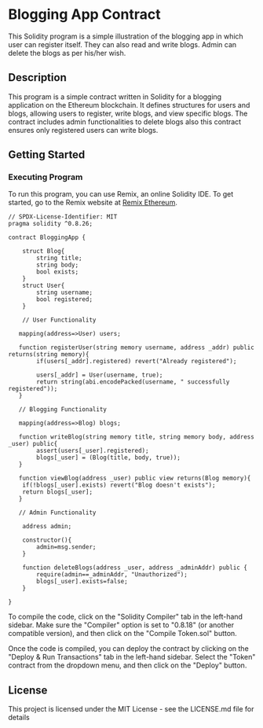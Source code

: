 # Blogging App Contract

This Solidity program is a simple illustration of the blogging app in which user can register itself. They can also read and write blogs. Admin can delete the blogs as per his/her wish.

## Description

This program is a simple contract written in Solidity for a blogging application on the Ethereum blockchain. It defines structures for users and blogs, allowing users to register, write blogs, and view specific blogs. The contract includes admin functionalities to delete blogs also this contract ensures only registered users can write blogs.

## Getting Started

### Executing Program

To run this program, you can use Remix, an online Solidity IDE. To get started, go to the Remix website at [Remix Ethereum](https://remix.ethereum.org/).

```solidity
// SPDX-License-Identifier: MIT
pragma solidity ^0.8.26;

contract BloggingApp {

    struct Blog{
        string title;
        string body;
        bool exists;
    }
    struct User{
        string username;
        bool registered;  
    }
    
    // User Functionality

   mapping(address=>User) users;

   function registerUser(string memory username, address _addr) public returns(string memory){
        if(users[_addr].registered) revert("Already registered");

        users[_addr] = User(username, true);
        return string(abi.encodePacked(username, " successfully registered"));
   }

   // Blogging Functionality

   mapping(address=>Blog) blogs;

   function writeBlog(string memory title, string memory body, address _user) public{
        assert(users[_user].registered);
        blogs[_user] = (Blog(title, body, true));
   }

   function viewBlog(address _user) public view returns(Blog memory){
    if(!blogs[_user].exists) revert("Blog doesn't exists");
    return blogs[_user];
   }

   // Admin Functionality

    address admin;

    constructor(){
        admin=msg.sender;
    }

    function deleteBlogs(address _user, address _adminAddr) public {
        require(admin==_adminAddr, "Unauthorized");
        blogs[_user].exists=false;
    }
 
}
```
To compile the code, click on the "Solidity Compiler" tab in the left-hand sidebar. Make sure the "Compiler" option is set to "0.8.18" (or another compatible version), and then click on the "Compile Token.sol" button.

Once the code is compiled, you can deploy the contract by clicking on the "Deploy & Run Transactions" tab in the left-hand sidebar. Select the "Token" contract from the dropdown menu, and then click on the "Deploy" button.

## License
This project is licensed under the MIT License - see the LICENSE.md file for details
